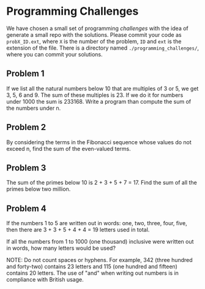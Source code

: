 # Programming Challenges

We have chosen a small set of programming *challenges* with the idea of generate a small repo with the solutions.  Please commit your code as ``probX_ID.ext``, where ``X`` is the number of the problem, ``ID`` and ``ext`` is the extension of the file. There is a directory named ``./programming_challenges/``, where you can commit your solutions.

## Problem 1
If we list all the natural numbers below 10 that are multiples of 3 or 5, we get 3, 5, 6 and 9. The sum of these multiples is 23.
If we do it for numbers under 1000 the sum is 233168. Write a program than compute the sum of the numbers under n.

## Problem 2
By considering the terms in the Fibonacci sequence whose values do not exceed n, find the sum of the even-valued terms.

## Problem 3
The sum of the primes below 10 is 2 + 3 + 5 + 7 = 17. Find the sum of all the primes below two million.

## Problem 4
If the numbers 1 to 5 are written out in words: one, two, three, four, five, then there are 3 + 3 + 5 + 4 + 4 = 19 letters used in total.

If all the numbers from 1 to 1000 (one thousand) inclusive were written out in words, how many letters would be used?

NOTE: Do not count spaces or hyphens. For example, 342 (three hundred and forty-two) contains 23 letters and 115 (one hundred and fifteen) contains 20 letters. The use of "and" when writing out numbers is in compliance with British usage.